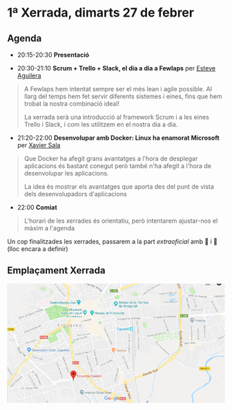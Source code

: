 # 1ª Xerrada, dimarts 27 de febrer

## Agenda

- 20:15-20:30 **Presentació**

- 20:30-21:10 **Scrum + Trello + Slack, el dia a dia a Fewlaps** per [Esteve Aguilera](https://esteveaguilera.github.io)

> A Fewlaps hem intentat sempre ser el més lean i agile possible. Al llarg del temps hem fet servir diferents sistemes i eines, fins que hem trobat la nostra combinació ideal!
>
> La xerrada serà una introducció al framework Scrum i a les eines Trello i Slack, i com les utilitzem en el nostra dia a dia.

- 21:20-22:00 **Desenvolupar amb Docker: Linux ha enamorat Microsoft** per [Xavier Sala](http://afegirurl.com)

> Que Docker ha afegit grans avantatges a l'hora de desplegar aplicacions és bastant conegut però també n'ha afegit a l'hora de desenvolupar les aplicacions. 
>
> La idea és mostrar els avantatges que aporta des del punt de vista dels desenvolupadors d'aplicacions

- 22:00 **Comiat** 

> L'horari de les xerrades és orientatiu, però intentarem ajustar-nos el màxim a l'agenda

Un cop finalitzades les xerrades, passarem a la part _extraoficial_ amb :beer: i :fork_and_knife: (lloc encara a definir)

## Emplaçament Xerrada

[![Mapa](https://github.com/InformaticsEmporda/Xerrades/blob/draft-xerrada-2018-02-27/xerrades/2018-02-27/mapa-xerrada-2018-02-27.png?raw=true)](https://www.google.es/maps/place/Emporda+Cowork/@42.2583604,2.9577309,18z/data=!3m1!4b1!4m5!3m4!1s0x12ba8dc014c7dc1f:0x757f19e7680433eb!8m2!3d42.2583604!4d2.9587698)

